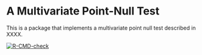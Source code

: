 # A Multivariate Point-Null Test

This is a package that implements a multivariate point null test described in XXXX.

<!-- badges: start -->
[![R-CMD-check](https://github.com/adam-s-elder/amar/workflows/R-CMD-check/badge.svg)](https://github.com/adam-s-elder/amar/actions)
<!-- badges: end -->
